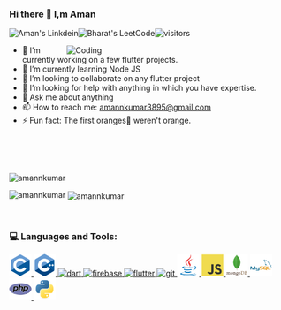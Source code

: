 ### Hi there 👋 I,m Aman
<!--- TODO Add followers when >50
a href="">
  <img align="left" alt="Aman's Twitter" width="22px" src="https://cdn.jsdelivr.net/npm/simple-icons@v3/icons/twitter.svg" />
</a>\-->
<a href="https://www.linkedin.com/in/amank1030/">
  <img align="left" alt="Aman's Linkdein" src="https://img.shields.io/badge/LinkedIn-0077B5?style=for-the-badge&logo=linkedin&logoColor=white" />
</a>
<!--- TODO Add followers when >50
<a href="">
  <img align="left" alt="Aman's Medium" width="22px" src="https://cdn.jsdelivr.net/npm/simple-icons@v3/icons/medium.svg" />
</a>
-->
<a href="https://www.leetcode.com/amannkumar/">
  <img align="left" alt="Bharat's LeetCode" src="https://img.shields.io/badge/-LeetCode-FFA116?style=for-the-badge&logo=LeetCode&logoColor=black" />
</a>

![visitors](https://visitor-badge.laobi.icu/badge?page_id=amannkumar.amannkumar)

<img align="right" alt="Coding" width="400" src="https://cdn.dribbble.com/users/1162077/screenshots/3848914/programmer.gif">

- 🔭 I’m currently working on a few flutter projects.
- 🌱 I’m currently learning Node JS
- 👯 I’m looking to collaborate on any flutter project 
- 🤔 I’m looking for help with anything in which you have expertise.
- 💬 Ask me about anything
- 📫 How to reach me: amannkumar3895@gmail.com
- ⚡ Fun fact: The first oranges🍊 weren't orange.

<br/>
<br/>
<br/>
<p><img align="center" src="https://github-readme-streak-stats.herokuapp.com/?user=amannkumar&&theme=tokyonight" alt="amannkumar" /></p>

<p><img align="left" src="https://github-readme-stats.vercel.app/api/top-langs?username=amannkumar&show_icons=true&locale=en&layout=compact&theme=tokyonight" alt="amannkumar" /></p>

<p>&nbsp;<img align="center" src="https://github-readme-stats.vercel.app/api?username=amannkumar&show_icons=true&locale=en&theme=tokyonight" alt="amannkumar" /></p>

<br/>

<h3 align="left"> 💻 Languages and Tools:</h3>
<p align="left"> <a href="https://www.cprogramming.com/" target="_blank" rel="noreferrer"> <img src="https://raw.githubusercontent.com/devicons/devicon/master/icons/c/c-original.svg" alt="c" width="40" height="40"/> </a> <a href="https://www.w3schools.com/cpp/" target="_blank" rel="noreferrer"> <img src="https://raw.githubusercontent.com/devicons/devicon/master/icons/cplusplus/cplusplus-original.svg" alt="cplusplus" width="40" height="40"/> </a> <a href="https://dart.dev" target="_blank" rel="noreferrer"> <img src="https://www.vectorlogo.zone/logos/dartlang/dartlang-icon.svg" alt="dart" width="40" height="40"/> </a> <a href="https://firebase.google.com/" target="_blank" rel="noreferrer"> <img src="https://www.vectorlogo.zone/logos/firebase/firebase-icon.svg" alt="firebase" width="40" height="40"/> </a> <a href="https://flutter.dev" target="_blank" rel="noreferrer"> <img src="https://www.vectorlogo.zone/logos/flutterio/flutterio-icon.svg" alt="flutter" width="40" height="40"/> </a> <a href="https://git-scm.com/" target="_blank" rel="noreferrer"> <img src="https://www.vectorlogo.zone/logos/git-scm/git-scm-icon.svg" alt="git" width="40" height="40"/> </a> <a href="https://www.java.com" target="_blank" rel="noreferrer"> <img src="https://raw.githubusercontent.com/devicons/devicon/master/icons/java/java-original.svg" alt="java" width="40" height="40"/> </a> <a href="https://developer.mozilla.org/en-US/docs/Web/JavaScript" target="_blank" rel="noreferrer"> <img src="https://raw.githubusercontent.com/devicons/devicon/master/icons/javascript/javascript-original.svg" alt="javascript" width="40" height="40"/> </a> <a href="https://www.mongodb.com/" target="_blank" rel="noreferrer"> <img src="https://raw.githubusercontent.com/devicons/devicon/master/icons/mongodb/mongodb-original-wordmark.svg" alt="mongodb" width="40" height="40"/> </a> <a href="https://www.mysql.com/" target="_blank" rel="noreferrer"> <img src="https://raw.githubusercontent.com/devicons/devicon/master/icons/mysql/mysql-original-wordmark.svg" alt="mysql" width="40" height="40"/> </a> <a href="https://www.php.net" target="_blank" rel="noreferrer"> <img src="https://raw.githubusercontent.com/devicons/devicon/master/icons/php/php-original.svg" alt="php" width="40" height="40"/> </a> <a href="https://www.python.org" target="_blank" rel="noreferrer"> <img src="https://raw.githubusercontent.com/devicons/devicon/master/icons/python/python-original.svg" alt="python" width="40" height="40"/> </a> </p>
